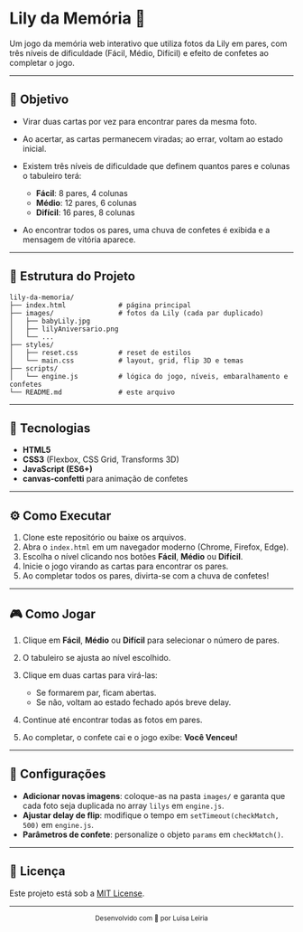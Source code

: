 # Lily da Memória 🐶

Um jogo da memória web interativo que utiliza fotos da Lily em pares, com três níveis de dificuldade (Fácil, Médio, Difícil) e efeito de confetes ao completar o jogo.

---

## 🎯 Objetivo

* Virar duas cartas por vez para encontrar pares da mesma foto.
* Ao acertar, as cartas permanecem viradas; ao errar, voltam ao estado inicial.
* Existem três níveis de dificuldade que definem quantos pares e colunas o tabuleiro terá:

  * **Fácil**: 8 pares, 4 colunas
  * **Médio**: 12 pares, 6 colunas
  * **Difícil**: 16 pares, 8 colunas
* Ao encontrar todos os pares, uma chuva de confetes é exibida e a mensagem de vitória aparece.

---

## 📂 Estrutura do Projeto

```
lily-da-memoria/
├── index.html             # página principal
├── images/                # fotos da Lily (cada par duplicado)
│   ├── babyLily.jpg
│   ├── lilyAniversario.png
│   └── ...
├── styles/
│   ├── reset.css          # reset de estilos
│   └── main.css           # layout, grid, flip 3D e temas
├── scripts/
│   └── engine.js          # lógica do jogo, níveis, embaralhamento e confetes
└── README.md              # este arquivo
```

---

## 🚀 Tecnologias

* **HTML5**
* **CSS3** (Flexbox, CSS Grid, Transforms 3D)
* **JavaScript (ES6+)**
* **canvas-confetti** para animação de confetes

---

## ⚙️ Como Executar

1. Clone este repositório ou baixe os arquivos.
2. Abra o `index.html` em um navegador moderno (Chrome, Firefox, Edge).
3. Escolha o nível clicando nos botões **Fácil**, **Médio** ou **Difícil**.
4. Inicie o jogo virando as cartas para encontrar os pares.
5. Ao completar todos os pares, divirta-se com a chuva de confetes!

---

## 🎮 Como Jogar

1. Clique em **Fácil**, **Médio** ou **Difícil** para selecionar o número de pares.
2. O tabuleiro se ajusta ao nível escolhido.
3. Clique em duas cartas para virá-las:

   * Se formarem par, ficam abertas.
   * Se não, voltam ao estado fechado após breve delay.
4. Continue até encontrar todas as fotos em pares.
5. Ao completar, o confete cai e o jogo exibe: **Você Venceu!**

---

## 🔧 Configurações

* **Adicionar novas imagens**: coloque-as na pasta `images/` e garanta que cada foto seja duplicada no array `lilys` em `engine.js`.
* **Ajustar delay de flip**: modifique o tempo em `setTimeout(checkMatch, 500)` em `engine.js`.
* **Parâmetros de confete**: personalize o objeto `params` em `checkMatch()`.

---

## 📄 Licença

Este projeto está sob a [MIT License](LICENSE).

---
<div align="center">
  <small>Desenvolvido com 💓 por Luisa Leiria</small>
</div>
